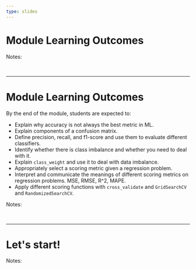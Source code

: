 ```yaml
---
type: slides
---
```


# Module Learning Outcomes

Notes:

<br>

---

# Module Learning Outcomes

By the end of the module, students are expected to:

- Explain why accuracy is not always the best metric in ML.
- Explain components of a confusion matrix.
- Define precision, recall, and f1-score and use them to evaluate different classifiers.
- Identify whether there is class imbalance and whether you need to deal with it.
- Explain `class_weight` and use it to deal with data imbalance.
- Appropriately select a scoring metric given a regression problem.
- Interpret and communicate the meanings of different scoring metrics on regression problems. MSE, RMSE, R^2, MAPE.
- Apply different scoring functions with `cross_validate` and `GridSearchCV` and `RandomizedSearchCV`.


Notes: 

<br>

---

# Let's start!

Notes:

<br>